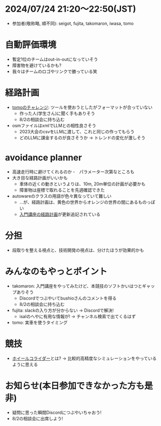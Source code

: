 # 2024/07/24 21:20～22:50(JST)
- 参加者(敬称略, 順不同): seigot, fujita, takomaron, iwasa, tomo

# 自動評価環境
- 暫定1位のチームはout-in-outになっていそう
- 障害物を避けているかも?
- 我々はチームのロゴやリンクで勝っている笑

# 経路計画
- [tomoのチャレンジ](20240724_tomo.md): ツールを使おうとしたがフォーマットが合っていない
  - 作った人(学生さん)に聞く手もありそう
  - 8/2の相談会に持ち込む
- osmファイルはxmlでLLMとの相性良さそう
  - 2023大会のcsvをLLMに渡して、これと同じの作ってもらう
  - どのLLMに課金するのが良さそうか -> トレンドの変化が激しそう

# avoidance planner
- 高速走行時に避けてくれるのか
  -　パラメーター次第なところも
- 大き目な経路計画がいいかも
  - 車体の近くの動きというよりは、10m, 20m単位の計画が必要かも
  - 障害物は座標で取れることを先週確認できた
- autowareのクラスの用語が色々異なっていて難しい
  - …が、経路計画は、黄色の世界からオレンジの世界の間にあるものっぽい
  - [入門講座の経路計画](https://automotiveaichallenge.github.io/aichallenge-documentation-2024/course/avoidance.html)が更新追記されている

# 分担
- 段取りを整える視点と、技術開発の視点は、分けたほうが効果的かも

# みんなのもやっとポイント
- takomaron: 入門講座をやってみたけど、本競技のソフトかいはつとギャップありそう
  - Discordでつぶやいてbushioさんのコメントを得る
  - 8/2の相談会に持ち込む
- fujita: slackの入り方が分からない -> Discordで解決!
  - isalのへやに有用な情報が! -> チャンネル検索で出てくるはず
- tomo: 実車を使うタイミング

# 競技
- [ホイールコライダー](https://automotiveaichallenge.github.io/aichallenge-documentation-2024/specifications/simulator.html#_9)とは? -> 比較的高精度なシミュレーションをやっているように思える

# お知らせ(本日参加できなかった方も是非)
- 疑問に思った瞬間Discordにつぶやいちゃおう!
- 8/2の相談会に出席しよう!
